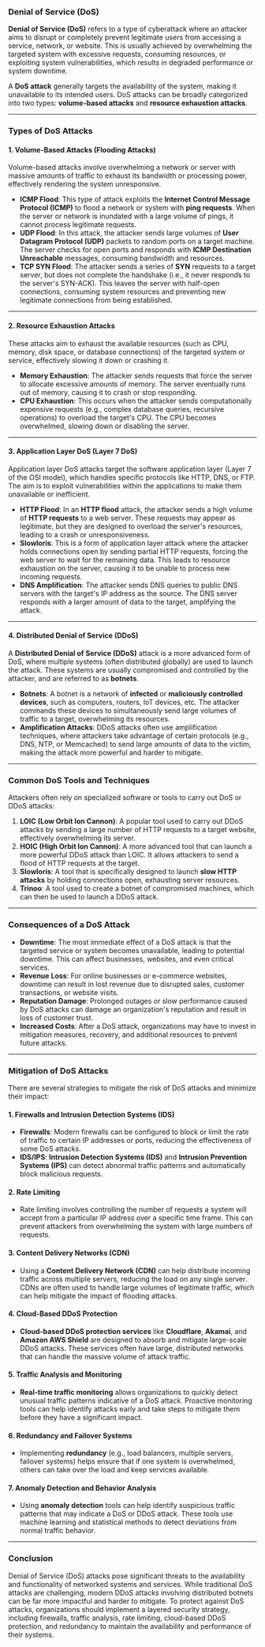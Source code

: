 ### **Denial of Service (DoS)**

**Denial of Service (DoS)** refers to a type of cyberattack where an attacker aims to disrupt or completely prevent legitimate users from accessing a service, network, or website. This is usually achieved by overwhelming the targeted system with excessive requests, consuming resources, or exploiting system vulnerabilities, which results in degraded performance or system downtime.

A **DoS attack** generally targets the availability of the system, making it unavailable to its intended users. DoS attacks can be broadly categorized into two types: **volume-based attacks** and **resource exhaustion attacks**.

---

### **Types of DoS Attacks**

#### **1. Volume-Based Attacks (Flooding Attacks)**

Volume-based attacks involve overwhelming a network or server with massive amounts of traffic to exhaust its bandwidth or processing power, effectively rendering the system unresponsive.

- **ICMP Flood**: This type of attack exploits the **Internet Control Message Protocol (ICMP)** to flood a network or system with **ping requests**. When the server or network is inundated with a large volume of pings, it cannot process legitimate requests.
- **UDP Flood**: In this attack, the attacker sends large volumes of **User Datagram Protocol (UDP)** packets to random ports on a target machine. The server checks for open ports and responds with **ICMP Destination Unreachable** messages, consuming bandwidth and resources.
- **TCP SYN Flood**: The attacker sends a series of **SYN** requests to a target server, but does not complete the handshake (i.e., it never responds to the server's SYN-ACK). This leaves the server with half-open connections, consuming system resources and preventing new legitimate connections from being established.

---

#### **2. Resource Exhaustion Attacks**

These attacks aim to exhaust the available resources (such as CPU, memory, disk space, or database connections) of the targeted system or service, effectively slowing it down or crashing it.

- **Memory Exhaustion**: The attacker sends requests that force the server to allocate excessive amounts of memory. The server eventually runs out of memory, causing it to crash or stop responding.
- **CPU Exhaustion**: This occurs when the attacker sends computationally expensive requests (e.g., complex database queries, recursive operations) to overload the target's CPU. The CPU becomes overwhelmed, slowing down or disabling the server.

---

#### **3. Application Layer DoS (Layer 7 DoS)**

Application layer DoS attacks target the software application layer (Layer 7 of the OSI model), which handles specific protocols like HTTP, DNS, or FTP. The aim is to exploit vulnerabilities within the applications to make them unavailable or inefficient.

- **HTTP Flood**: In an **HTTP flood** attack, the attacker sends a high volume of **HTTP requests** to a web server. These requests may appear as legitimate, but they are designed to overload the server's resources, leading to a crash or unresponsiveness.
- **Slowloris**: This is a form of application layer attack where the attacker holds connections open by sending partial HTTP requests, forcing the web server to wait for the remaining data. This leads to resource exhaustion on the server, causing it to be unable to process new incoming requests.
- **DNS Amplification**: The attacker sends DNS queries to public DNS servers with the target's IP address as the source. The DNS server responds with a larger amount of data to the target, amplifying the attack.

---

#### **4. Distributed Denial of Service (DDoS)**

A **Distributed Denial of Service (DDoS)** attack is a more advanced form of DoS, where multiple systems (often distributed globally) are used to launch the attack. These systems are usually compromised and controlled by the attacker, and are referred to as **botnets**.

- **Botnets**: A botnet is a network of **infected** or **maliciously controlled devices**, such as computers, routers, IoT devices, etc. The attacker commands these devices to simultaneously send large volumes of traffic to a target, overwhelming its resources.
- **Amplification Attacks**: DDoS attacks often use amplification techniques, where attackers take advantage of certain protocols (e.g., DNS, NTP, or Memcached) to send large amounts of data to the victim, making the attack more powerful and harder to mitigate.

---

### **Common DoS Tools and Techniques**

Attackers often rely on specialized software or tools to carry out DoS or DDoS attacks:

1. **LOIC (Low Orbit Ion Cannon)**: A popular tool used to carry out DDoS attacks by sending a large number of HTTP requests to a target website, effectively overwhelming its server.
2. **HOIC (High Orbit Ion Cannon)**: A more advanced tool that can launch a more powerful DDoS attack than LOIC. It allows attackers to send a flood of HTTP requests at the target.
3. **Slowloris**: A tool that is specifically designed to launch **slow HTTP attacks** by holding connections open, exhausting server resources.
4. **Trinoo**: A tool used to create a botnet of compromised machines, which can then be used to launch a DDoS attack.

---

### **Consequences of a DoS Attack**

- **Downtime**: The most immediate effect of a DoS attack is that the targeted service or system becomes unavailable, leading to potential downtime. This can affect businesses, websites, and even critical services.
- **Revenue Loss**: For online businesses or e-commerce websites, downtime can result in lost revenue due to disrupted sales, customer transactions, or website visits.
- **Reputation Damage**: Prolonged outages or slow performance caused by DoS attacks can damage an organization's reputation and result in loss of customer trust.
- **Increased Costs**: After a DoS attack, organizations may have to invest in mitigation measures, recovery, and additional resources to prevent future attacks.

---

### **Mitigation of DoS Attacks**

There are several strategies to mitigate the risk of DoS attacks and minimize their impact:

#### **1. Firewalls and Intrusion Detection Systems (IDS)**

- **Firewalls**: Modern firewalls can be configured to block or limit the rate of traffic to certain IP addresses or ports, reducing the effectiveness of some DoS attacks.
- **IDS/IPS**: **Intrusion Detection Systems (IDS)** and **Intrusion Prevention Systems (IPS)** can detect abnormal traffic patterns and automatically block malicious requests.

#### **2. Rate Limiting**

- Rate limiting involves controlling the number of requests a system will accept from a particular IP address over a specific time frame. This can prevent attackers from overwhelming the system with large numbers of requests.

#### **3. Content Delivery Networks (CDN)**

- Using a **Content Delivery Network (CDN)** can help distribute incoming traffic across multiple servers, reducing the load on any single server. CDNs are often used to handle large volumes of legitimate traffic, which can help mitigate the impact of flooding attacks.

#### **4. Cloud-Based DDoS Protection**

- **Cloud-based DDoS protection services** like **Cloudflare**, **Akamai**, and **Amazon AWS Shield** are designed to absorb and mitigate large-scale DDoS attacks. These services often have large, distributed networks that can handle the massive volume of attack traffic.

#### **5. Traffic Analysis and Monitoring**

- **Real-time traffic monitoring** allows organizations to quickly detect unusual traffic patterns indicative of a DoS attack. Proactive monitoring tools can help identify attacks early and take steps to mitigate them before they have a significant impact.

#### **6. Redundancy and Failover Systems**

- Implementing **redundancy** (e.g., load balancers, multiple servers, failover systems) helps ensure that if one system is overwhelmed, others can take over the load and keep services available.

#### **7. Anomaly Detection and Behavior Analysis**

- Using **anomaly detection** tools can help identify suspicious traffic patterns that may indicate a DoS or DDoS attack. These tools use machine learning and statistical methods to detect deviations from normal traffic behavior.

---

### **Conclusion**

Denial of Service (DoS) attacks pose significant threats to the availability and functionality of networked systems and services. While traditional DoS attacks are challenging, modern DDoS attacks involving distributed botnets can be far more impactful and harder to mitigate. To protect against DoS attacks, organizations should implement a layered security strategy, including firewalls, traffic analysis, rate limiting, cloud-based DDoS protection, and redundancy to maintain the availability and performance of their systems.
